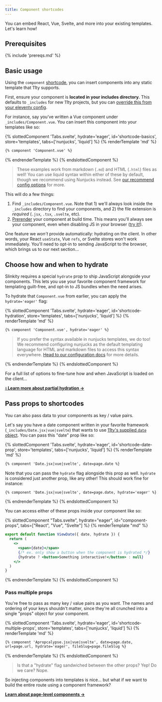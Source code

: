 ```yaml
---
title: Component shortcodes
---
```


You can embed React, Vue, Svelte, and more into your existing templates. Let's learn how!

## Prerequisites

{% include 'prereqs.md' %}

## Basic usage

Using the `component` [shortcode](https://www.11ty.dev/docs/shortcodes/), you can insert components into any static template that 11ty supports.

First, ensure your component is **located in your includes directory.** This defaults to `_includes` for new 11ty projects, but you can [override this from your eleventy config](https://www.11ty.dev/docs/config/#directory-for-includes).

For instance, say you've written a Vue component under `_includes/Component.vue`. You can insert this component into your templates like so:

{% slottedComponent 'Tabs.svelte', hydrate='eager', id='shortcode-basics', store='templates', tabs=['nunjucks', 'liquid'] %}
{% renderTemplate 'md' %}
<section>

```html
{% component 'Component.vue' %}
```
</section>
<section hidden>

```html
{% component 'Component.vue' %}
```
</section>
{% endrenderTemplate %}
{% endslottedComponent %}

> These examples work from markdown (`.md`) and HTML (`.html`) files as well! You can use liquid syntax within either of these by default, though we recommend using Nunjucks instead. See [our recommend config options](/docs/config/#recommended-config-options) for more.

This will do a few things:
1. Find `_includes/Component.vue`. Note that 1) we'll always look inside the `_includes` directory to find your components, and 2) the file extension is _required_ (`.jsx`, `.tsx`, `.svelte`, etc).
2. [Prerender](https://jamstack.org/glossary/pre-render/) your component at build time. This means you'll always see your component, even when disabling JS in your browser ([try it!](https://developer.chrome.com/docs/devtools/javascript/disable/)).

One feature we _won't_ provide automatically: hydrating on the client. In other words, your React `useState`, Vue `refs`, or Svelte stores won't work immediately. You'll need to opt-in to sending JavaScript to the browser, which brings us to our next section...

## Choose how and when to hydrate

Slinkity requires a special `hydrate` prop to ship JavaScript alongside your components. This lets you use your favorite component framework for templating guilt-free, and opt-in to JS bundles when the need arises.

To hydrate that `Component.vue` from earlier, you can apply the `hydrate='eager'` flag:

{% slottedComponent 'Tabs.svelte', hydrate='eager', id='shortcode-hydration', store='templates', tabs=['nunjucks', 'liquid'] %}
{% renderTemplate 'md' %}
<section>

```html
{% component 'Component.vue', hydrate='eager' %}
```

> If you prefer the syntax available in nunjucks templates, we do too! We recommend configuring nunjucks as the default templating language for HTML and markdown files to access this syntax everywhere. [Head to our configuration docs](/docs/config/#11ty's-.eleventy.js) for more details.

</section>
<section hidden>

```html
{% component 'Component.vue' 'hydrate' 'eager' %}
```

> Liquid doesn't handle inline objects very well. So, we recommend passing each key-value pair as separate arguments as shown above. Each pair (ex. `'hydrate' 'eager'`) will be joined on our end (ex. `hydrate='eager'`).

</section>
{% endrenderTemplate %}
{% endslottedComponent %}

For a full list of options to fine-tune how and when JavaScript is loaded on the client...

**[💧 Learn more about partial hydration →](/docs/partial-hydration)**

## Pass props to shortcodes

You can also pass data to your components as key / value pairs.

Let's say you have a date component written in your favorite framework (`_includes/Date.jsx|vue|svelte`) that wants to use [11ty's supplied `date` object](https://www.11ty.dev/docs/data-eleventy-supplied/). You can pass this "date" prop like so:

{% slottedComponent 'Tabs.svelte', hydrate='eager', id='shortcode-date-prop', store='templates', tabs=['nunjucks', 'liquid'] %}
{% renderTemplate 'md' %}
<section>

```html
{% component 'Date.jsx|vue|svelte', date=page.date %}
```

Note that you can pass the `hydrate` flag alongside this prop as well. `hydrate` is considered just another prop, like any other! This should work fine for instance:

```html
{% component 'Date.jsx|vue|svelte', date=page.date, hydrate='eager' %}
```
</section>
<section hidden>

```html
{% component 'Date.jsx|vue|svelte' 'date' page.date %}
```

Note that you can pass the `hydrate` flag alongside this prop as well. `hydrate` is considered just another prop, like any other! This should work fine for instance:

```html
{% component 'Date.jsx|vue|svelte' 'date' page.date 'hydrate' 'eager' %}
```
</section>
{% endrenderTemplate %}
{% endslottedComponent %}

You can access either of these props inside your component like so:

{% slottedComponent "Tabs.svelte", hydrate="eager", id="component-props", tabs=["React", "Vue", "Svelte"] %}
{% renderTemplate "md" %}
<section>

```jsx
export default function ViewDate({ date, hydrate }) {
  return (
    <>
      <span>{date}</span>
      {/* ex. only show a button when the component is hydrated */}
      {hydrate ? <button>Something interactive!</button> : null}
    </>
  )
}
```
</section>
<section hidden>

```html
<template>
  <span>{{ date }}</span>
  <!--ex. only show a button when the component is hydrated-->
  <button v-if="hydrate">Something interactive!</button>
</template>

<script>
export default {
  props: ["date", "hydrate"],
}
</script>
```
</section>
<section hidden>

```html
<script>
  export let date = '';
  export let hydrate = '';
</script>

<span>{date}</span>
{#if hydrate}
<!--ex. only show a button when the component is hydrated-->
<button>Something interactive!</button>
{/if}
```
</section>
{% endrenderTemplate %}
{% endslottedComponent %}

### Pass multiple props

You're free to pass as many key / value pairs as you want. The names and ordering of your keys shouldn't matter, since they're all crunched into a single "props" object for your component.

{% slottedComponent 'Tabs.svelte', hydrate='eager', id='shortcode-multiple-props', store='templates', tabs=['nunjucks', 'liquid'] %}
{% renderTemplate 'md' %}
<section>

```html
{% component 'Apropcalypse.jsx|vue|svelte', date=page.date,
url=page.url, hydrate='eager', fileSlug=page.fileSlug %}
```
</section>
<section hidden>

```html
{% component 'Apropcalypse.jsx|vue|svelte' 'date' page.date
'url' page.url 'hydrate' 'eager' 'fileSlug' page.fileSlug %}
```
</section>
{% endrenderTemplate %}
{% endslottedComponent %}

> Is that a "hydrate" flag sandwiched between the other props? Yep! Do we care? Nope.

So injecting components into templates is nice... but what if we want to build the entire route using a component framework?

**[Learn about page-level components →](/docs/component-pages-layouts)**
